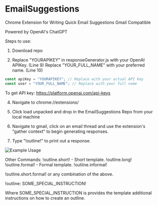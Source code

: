 # EmailSuggestions

Chrome Extension for Writing Quick Email Suggestions
Gmail Compatible

Powered by OpenAI's ChatGPT

Steps to use:
1. Download repo

2. Replace "YOURAPIKEY" in responseGenerator.js with your OpenAI APIKey. (Line 9)
   Replace "YOUR_FULL_NAME" with your preferred name. (Line 10)

```javascript
const apiKey = "YOURAPIKEY"; // Replace with your actual API key
const user = "YOUR_FULL_NAME"; // Replace with your full name
```

To get API key:
https://platform.openai.com/api-keys

4. Navigate to chrome://extensions/

5. Click load unpacked and drop in the EmailSuggestions Repo from your local machine

6. Navigate to gmail, click on an email thread and use the extension's "gather context" to begin generating responses.

7. Type "!outline!" to print out a response.

![Example Usage](https://github.com/user-attachments/assets/488c82b5-7652-43db-a235-27bfa3ac6eee)

Other Commands:
!outline.short! - Short template.
!outline.long!
!outline.formal! - Formal template. 
!outline.informal!

!outline.short.formal! or any combination of the above.  

!outline: SOME_SPECIAL_INSTRUCTION!

Where SOME_SPECIAL_INSTRUCTION is provides the template additional instructions on how to create an outline.  









